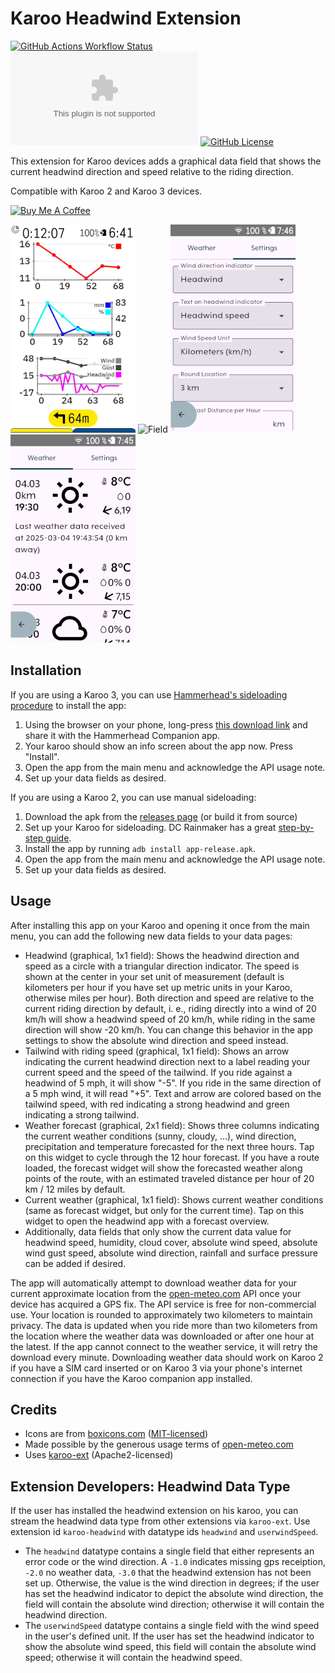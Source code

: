 # Karoo Headwind Extension

[![GitHub Actions Workflow Status](https://img.shields.io/github/actions/workflow/status/timklge/karoo-headwind/android.yml)](https://github.com/timklge/karoo-headwind/actions/workflows/android.yml)
[![GitHub Downloads (specific asset, all releases)](https://img.shields.io/github/downloads/timklge/karoo-headwind/app-release.apk)](https://github.com/timklge/karoo-headwind/releases)
[![GitHub License](https://img.shields.io/github/license/timklge/karoo-headwind)](https://github.com/timklge/karoo-headwind/blob/master/LICENSE)

This extension for Karoo devices adds a graphical data field that shows the current headwind direction and speed relative to the riding direction.

Compatible with Karoo 2 and Karoo 3 devices.

<a href="https://www.buymeacoffee.com/timklge" target="_blank"><img src="https://cdn.buymeacoffee.com/buttons/default-orange.png" alt="Buy Me A Coffee" height="41" width="174"></a>

![Page](preview0.png)
![Field](preview1.png)
![Overview](preview2.png)
![Setup](preview3.png)

## Installation

If you are using a Karoo 3, you can use [Hammerhead's sideloading procedure](https://support.hammerhead.io/hc/en-us/articles/31576497036827-Companion-App-Sideloading) to install the app:

1. Using the browser on your phone, long-press [this download link](https://github.com/timklge/karoo-headwind/releases/latest/download/app-release.apk) and share it with the Hammerhead Companion app.
2. Your karoo should show an info screen about the app now. Press "Install".
3. Open the app from the main menu and acknowledge the API usage note.
4. Set up your data fields as desired.

If you are using a Karoo 2, you can use manual sideloading:

1. Download the apk from the [releases page](https://github.com/timklge/karoo-headwind/releases) (or build it from source)
2. Set up your Karoo for sideloading. DC Rainmaker has a great [step-by-step guide](https://www.dcrainmaker.com/2021/02/how-to-sideload-android-apps-on-your-hammerhead-karoo-1-karoo-2.html).
3. Install the app by running `adb install app-release.apk`.
4. Open the app from the main menu and acknowledge the API usage note.
5. Set up your data fields as desired.

## Usage

After installing this app on your Karoo and opening it once from the main menu, you can add the following new data fields to your data pages:

- Headwind (graphical, 1x1 field): Shows the headwind direction and speed as a circle with a triangular direction indicator. The speed is shown at the center in your set unit of measurement (default is kilometers per hour if you have set up metric units in your Karoo, otherwise miles per hour). Both direction and speed are relative to the current riding direction by default, i. e., riding directly into a wind of 20 km/h will show a headwind speed of 20 km/h, while riding in the same direction will show -20 km/h. You can change this behavior in the app settings to show the absolute wind direction and speed instead.
- Tailwind with riding speed (graphical, 1x1 field): Shows an arrow indicating the current headwind direction next to a label reading your current speed and the speed of the tailwind. If you ride against a headwind of 5 mph, it will show "-5". If you ride in the same direction of a 5 mph wind, it will read "+5". Text and arrow are colored based on the tailwind speed, with red indicating a strong headwind and green indicating a strong tailwind.
- Weather forecast (graphical, 2x1 field): Shows three columns indicating the current weather conditions (sunny, cloudy, ...), wind direction, precipitation and temperature forecasted for the next three hours. Tap on this widget to cycle through the 12 hour forecast. If you have a route loaded, the forecast widget will show the forecasted weather along points of the route, with an estimated traveled distance per hour of 20 km / 12 miles by default.
- Current weather (graphical, 1x1 field): Shows current weather conditions (same as forecast widget, but only for the current time). Tap on this widget to open the headwind app with a forecast overview.
- Additionally, data fields that only show the current data value for headwind speed, humidity, cloud cover, absolute wind speed, absolute wind gust speed, absolute wind direction, rainfall and surface pressure can be added if desired.

The app will automatically attempt to download weather data for your current approximate location from the [open-meteo.com](https://open-meteo.com) API once your device has acquired a GPS fix. The API service is free for non-commercial use. Your location is rounded to approximately two kilometers to maintain privacy. The data is updated when you ride more than two kilometers from the location where the weather data was downloaded or after one hour at the latest. If the app cannot connect to the weather service, it will retry the download every minute. Downloading weather data should work on Karoo 2 if you have a SIM card inserted or on Karoo 3 via your phone's internet connection if you have the Karoo companion app installed.

## Credits

- Icons are from [boxicons.com](https://boxicons.com) ([MIT-licensed](icon_credits.txt))
- Made possible by the generous usage terms of [open-meteo.com](https://open-meteo.com)
- Uses [karoo-ext](https://github.com/hammerheadnav/karoo-ext) (Apache2-licensed)

## Extension Developers: Headwind Data Type

If the user has installed the headwind extension on his karoo, you can stream the headwind data type from other extensions via `karoo-ext`.
Use extension id `karoo-headwind` with datatype ids `headwind` and `userwindSpeed`.

- The `headwind` datatype contains a single field that either represents an error code or the wind direction. A `-1.0` indicates missing gps receiption, `-2.0` no weather data, `-3.0` that the headwind extension
has not been set up. Otherwise, the value is the wind direction in degrees; if the user has set the headwind indicator to depict the absolute wind direction, the field will contain the absolute wind direction; otherwise
it will contain the headwind direction.
- The `userwindSpeed` datatype contains a single field with the wind speed in the user's defined unit. If the user has set the headwind indicator to show the absolute wind speed,
this field will contain the absolute wind speed; otherwise it will contain the headwind speed.